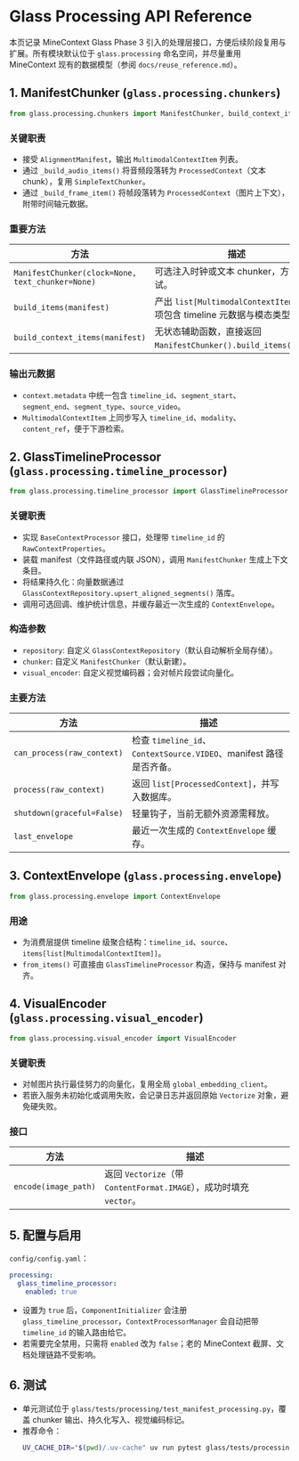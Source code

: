 # Glass Processing API Reference

本页记录 MineContext Glass Phase 3 引入的处理层接口，方便后续阶段复用与扩展。所有模块默认位于 `glass.processing` 命名空间，并尽量重用 MineContext 现有的数据模型（参阅 `docs/reuse_reference.md`）。

## 1. ManifestChunker (`glass.processing.chunkers`)

```python
from glass.processing.chunkers import ManifestChunker, build_context_items
```

### 关键职责
- 接受 `AlignmentManifest`，输出 `MultimodalContextItem` 列表。
- 通过 `_build_audio_items()` 将音频段落转为 `ProcessedContext`（文本 chunk），复用 `SimpleTextChunker`。
- 通过 `_build_frame_item()` 将帧段落转为 `ProcessedContext`（图片上下文），附带时间轴元数据。

### 重要方法
| 方法 | 描述 |
| --- | --- |
| `ManifestChunker(clock=None, text_chunker=None)` | 可选注入时钟或文本 chunker，方便测试。 |
| `build_items(manifest)` | 产出 `list[MultimodalContextItem]`，每项包含 timeline 元数据与模态类型。 |
| `build_context_items(manifest)` | 无状态辅助函数，直接返回 `ManifestChunker().build_items(...)`。 |

### 输出元数据
- `context.metadata` 中统一包含 `timeline_id`、`segment_start`、`segment_end`、`segment_type`、`source_video`。
- `MultimodalContextItem` 上同步写入 `timeline_id`、`modality`、`content_ref`，便于下游检索。

## 2. GlassTimelineProcessor (`glass.processing.timeline_processor`)

```python
from glass.processing.timeline_processor import GlassTimelineProcessor
```

### 关键职责
- 实现 `BaseContextProcessor` 接口，处理带 `timeline_id` 的 `RawContextProperties`。
- 装载 manifest（文件路径或内联 JSON），调用 `ManifestChunker` 生成上下文条目。
- 将结果持久化：向量数据通过 `GlassContextRepository.upsert_aligned_segments()` 落库。
- 调用可选回调、维护统计信息，并缓存最近一次生成的 `ContextEnvelope`。

### 构造参数
- `repository`: 自定义 `GlassContextRepository`（默认自动解析全局存储）。
- `chunker`: 自定义 `ManifestChunker`（默认新建）。
- `visual_encoder`: 自定义视觉编码器；会对帧片段尝试向量化。

### 主要方法
| 方法 | 描述 |
| --- | --- |
| `can_process(raw_context)` | 检查 `timeline_id`、`ContextSource.VIDEO`、manifest 路径是否齐备。 |
| `process(raw_context)` | 返回 `list[ProcessedContext]`，并写入数据库。 |
| `shutdown(graceful=False)` | 轻量钩子，当前无额外资源需释放。 |
| `last_envelope` | 最近一次生成的 `ContextEnvelope` 缓存。 |

## 3. ContextEnvelope (`glass.processing.envelope`)

```python
from glass.processing.envelope import ContextEnvelope
```

### 用途
- 为消费层提供 timeline 级聚合结构：`timeline_id`、`source`、`items[list[MultimodalContextItem]]`。
- `from_items()` 可直接由 `GlassTimelineProcessor` 构造，保持与 manifest 对齐。

## 4. VisualEncoder (`glass.processing.visual_encoder`)

```python
from glass.processing.visual_encoder import VisualEncoder
```

### 关键职责
- 对帧图片执行最佳努力的向量化，复用全局 `global_embedding_client`。
- 若嵌入服务未初始化或调用失败，会记录日志并返回原始 `Vectorize` 对象，避免硬失败。

### 接口
| 方法 | 描述 |
| --- | --- |
| `encode(image_path)` | 返回 `Vectorize`（带 `ContentFormat.IMAGE`），成功时填充 `vector`。 |

## 5. 配置与启用

`config/config.yaml`：

```yaml
processing:
  glass_timeline_processor:
    enabled: true
```

- 设置为 `true` 后，`ComponentInitializer` 会注册 `glass_timeline_processor`，`ContextProcessorManager` 会自动把带 `timeline_id` 的输入路由给它。
- 若需要完全禁用，只需将 `enabled` 改为 `false`；老的 MineContext 截屏、文档处理链路不受影响。

## 6. 测试

- 单元测试位于 `glass/tests/processing/test_manifest_processing.py`，覆盖 chunker 输出、持久化写入、视觉编码标记。
- 推荐命令：
  ```bash
  UV_CACHE_DIR="$(pwd)/.uv-cache" uv run pytest glass/tests/processing -q
  ```
